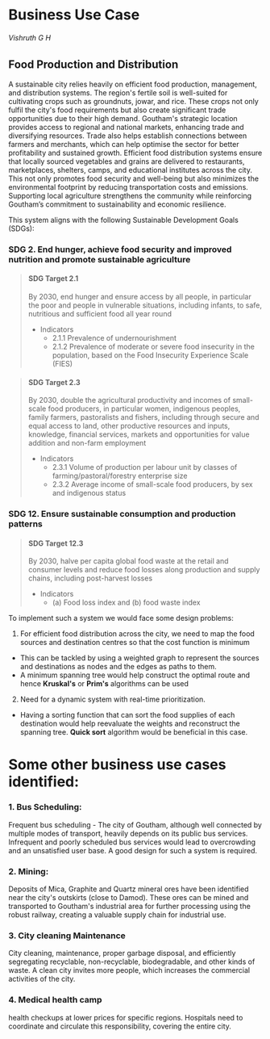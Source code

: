 # Business Use Case
###### Vishruth G H


## Food Production and Distribution
A sustainable city relies heavily on efficient food production, management, and distribution systems. The region's fertile soil is well-suited for cultivating crops such as groundnuts, jowar, and rice. These crops not only fulfil the city's food requirements but also create significant trade opportunities due to their high demand.
Goutham's strategic location provides access to regional and national markets, enhancing trade and diversifying resources. Trade also helps establish connections between farmers and merchants, which can help optimise the sector for better profitability and sustained growth.
Efficient food distribution systems ensure that locally sourced vegetables and grains are delivered to restaurants, marketplaces, shelters, camps, and educational institutes across the city. This not only promotes food security and well-being but also minimizes the environmental footprint by reducing transportation costs and emissions. Supporting local agriculture strengthens the community while reinforcing Goutham’s commitment to sustainability and economic resilience.

This system aligns with the following Sustainable Development Goals (SDGs):


 ### SDG 2. End hunger, achieve food security and improved nutrition and promote sustainable agriculture
> #### SDG Target 2.1
> By 2030, end hunger and ensure access by all people, in particular the poor and people in vulnerable situations, including infants, to safe, nutritious and sufficient food all year round
> - Indicators
>     - 2.1.1 Prevalence of undernourishment
>     - 2.1.2 Prevalence of moderate or severe food insecurity in the population, based on the Food Insecurity Experience Scale (FIES) 

> #### SDG Target 2.3
> By 2030, double the agricultural productivity and incomes of small-scale food producers, in particular women, indigenous peoples, family farmers, pastoralists and fishers, including through secure and equal access to land, other productive resources and inputs, knowledge, financial services, markets and opportunities for value addition and non-farm employment
> - Indicators
>     - 2.3.1 Volume of production per labour unit by classes of farming/pastoral/forestry enterprise size
>     - 2.3.2 Average income of small-scale food producers, by sex and indigenous status
### SDG 12. Ensure sustainable consumption and production patterns
> #### SDG Target 12.3
> By 2030, halve per capita global food waste at the retail and consumer levels and reduce food losses along production and supply chains, including post-harvest losses
> - Indicators
>     - (a) Food loss index and (b) food waste index


To implement such a system we would face some design problems: 
1. For efficient food distribution across the city, we need to map the food sources and destination centres so that the cost function is minimum
- This can be tackled by using a weighted graph to represent the sources and destinations as nodes and the edges as paths to them.
- A minimum spanning tree would help construct the optimal route and hence **Kruskal's** or **Prim's** algorithms can be used

2. Need for a dynamic system with real-time prioritization.
- Having a sorting function that can sort the food supplies of each destination would help reevaluate the weights and reconstruct the spanning tree. **Quick sort** algorithm would be beneficial in this case.



# Some other business use cases identified: 
### 1. Bus Scheduling:
Frequent bus scheduling - The city of Goutham, although well connected by multiple modes of transport, heavily depends on its public bus services. Infrequent and poorly scheduled bus services would lead to overcrowding and an unsatisfied user base. A good design for such a system is required.

### 2. Mining: 
Deposits of Mica, Graphite and Quartz mineral ores have been identified near the city's outskirts (close to Damod). These ores can be mined and transported to Goutham's industrial area for further processing using the robust railway, creating a valuable supply chain for industrial use.

### 3. City cleaning Maintenance
City cleaning, maintenance, proper garbage disposal, and efficiently segregating recyclable, non-recyclable, biodegradable, and other kinds of waste. A clean city invites more people, which increases the commercial activities of the city. 


### 4. Medical health camp
health checkups at lower prices for specific regions. Hospitals need to coordinate and circulate this responsibility, covering the entire city. 
